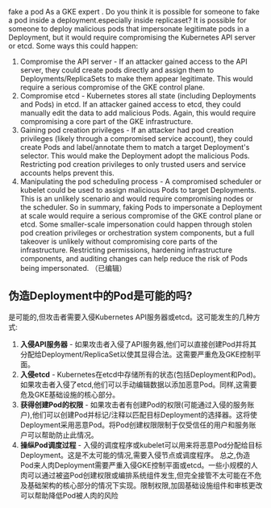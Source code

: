 fake a pod
As a GKE expert . Do you think it is possible for someone to fake a pod inside a deployment.especially inside replicaset?
It is possible for someone to deploy malicious pods that impersonate legitimate pods in a Deployment, but it would require compromising the Kubernetes API server or etcd. Some ways this could happen:
1. Compromise the API server - If an attacker gained access to the API server, they could create pods directly and assign them to Deployments/ReplicaSets to make them appear legitimate. This would require a serious compromise of the GKE control plane.
2. Compromise etcd - Kubernetes stores all state (including Deployments and Pods) in etcd. If an attacker gained access to etcd, they could manually edit the data to add malicious Pods. Again, this would require compromising a core part of the GKE infrastructure.
3. Gaining pod creation privileges - If an attacker had pod creation privileges (likely through a compromised service account), they could create Pods and label/annotate them to match a target Deployment's selector. This would make the Deployment adopt the malicious Pods. Restricting pod creation privileges to only trusted users and service accounts helps prevent this.
4. Manipulating the pod scheduling process - A compromised scheduler or kubelet could be used to assign malicious Pods to target Deployments. This is an unlikely scenario and would require compromising nodes or the scheduler.
So in summary, faking Pods to impersonate a Deployment at scale would require a serious compromise of the GKE control plane or etcd. Some smaller-scale impersonation could happen through stolen pod creation privileges or orchestration system components, but a full takeover is unlikely without compromising core parts of the infrastructure. Restricting permissions, hardening infrastructure components, and auditing changes can help reduce the risk of Pods being impersonated. （已编辑）

## 伪造Deployment中的Pod是可能的吗?
是可能的,但攻击者需要入侵Kubernetes API服务器或etcd。这可能发生的几种方式:
1. **入侵API服务器** - 如果攻击者入侵了API服务器,他们可以直接创建Pod并将其分配给Deployment/ReplicaSet以使其显得合法。这需要严重危及GKE控制平面。
2. **入侵etcd** - Kubernetes在etcd中存储所有的状态(包括Deployment和Pod)。如果攻击者入侵了etcd,他们可以手动编辑数据以添加恶意Pod。同样,这需要危及GKE基础设施的核心部分。
3. **获得创建Pod的权限** - 如果攻击者有创建Pod的权限(可能通过入侵的服务账户),他们可以创建Pod并标记/注释以匹配目标Deployment的选择器。这将使Deployment采用恶意Pod。将Pod创建权限限制于仅受信任的用户和服务账户可以帮助防止此情况。
4. **操纵Pod调度过程** - 入侵的调度程序或kubelet可以用来将恶意Pod分配给目标Deployment。这是不太可能的情况,需要入侵节点或调度程序。
总之,伪造Pod来人肉Deployment需要严重入侵GKE控制平面或etcd。一些小规模的人肉可以通过被盗Pod创建权限或编排系统组件发生,但完全接管不太可能在不危及基础架构的核心部分的情况下实现。限制权限,加固基础设施组件和审核更改可以帮助降低Pod被人肉的风险
